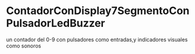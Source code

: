 # ContadorConDisplay7SegmentoConPulsadorLedBuzzer
un contador del 0-9 con pulsadores como entradas,y indicadores visuales como sonoros
